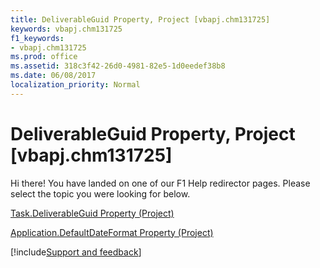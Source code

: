 ```yaml
---
title: DeliverableGuid Property, Project [vbapj.chm131725]
keywords: vbapj.chm131725
f1_keywords:
- vbapj.chm131725
ms.prod: office
ms.assetid: 318c3f42-26d0-4981-82e5-1d0eedef38b8
ms.date: 06/08/2017
localization_priority: Normal
---
```



# DeliverableGuid Property, Project [vbapj.chm131725]

Hi there! You have landed on one of our F1 Help redirector pages. Please select the topic you were looking for below.

[Task.DeliverableGuid Property (Project)](http://msdn.microsoft.com/library/7e67d1df-d1b7-b838-4bc8-5e505ad53ca6%28Office.15%29.aspx)

[Application.DefaultDateFormat Property (Project)](http://msdn.microsoft.com/library/01f20463-2d23-0e65-ab54-cc23673509da%28Office.15%29.aspx)

[!include[Support and feedback](~/includes/feedback-boilerplate.md)]
